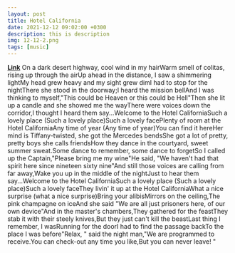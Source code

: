 ```yaml
---
layout: post
title: Hotel California
date: 2021-12-12 09:02:00 +0300
description: this is description
img: 12-12-2.png
tags: [music]
---
```


[**Link**](https://www.youtube.com/watch?v=ivcG5SDR-ls)
On a dark desert highway, cool wind in my hairWarm smell of colitas, rising up through the airUp ahead in the distance, I saw a shimmering lightMy head grew heavy and my sight grew dimI had to stop for the nightThere she stood in the doorway;I heard the mission bellAnd I was thinking to myself,"This could be Heaven or this could be Hell"Then she lit up a candle and she showed me the wayThere were voices down the corridor,I thought I heard them say...Welcome to the Hotel CaliforniaSuch a lovely place (Such a lovely place)Such a lovely facePlenty of room at the Hotel CaliforniaAny time of year (Any time of year)You can find it hereHer mind is Tiffany-twisted, she got the Mercedes bendsShe got a lot of pretty, pretty boys she calls friendsHow they dance in the courtyard, sweet summer sweat.Some dance to remember, some dance to forgetSo I called up the Captain,"Please bring me my wine"He said, "We haven't had that spirit here since nineteen sixty nine"And still those voices are calling from far away,Wake you up in the middle of the nightJust to hear them say...Welcome to the Hotel CaliforniaSuch a lovely place (Such a lovely place)Such a lovely faceThey livin' it up at the Hotel CaliforniaWhat a nice surprise (what a nice surprise)Bring your alibisMirrors on the ceiling,The pink champagne on iceAnd she said "We are all just prisoners here, of our own device"And in the master's chambers,They gathered for the feastThey stab it with their steely knives,But they just can't kill the beastLast thing I remember, I wasRunning for the doorI had to find the passage backTo the place I was before"Relax, " said the night man,"We are programmed to receive.You can check-out any time you like,But you can never leave! "
